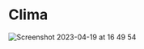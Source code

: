 # Clima

![Screenshot 2023-04-19 at 16 49 54](https://user-images.githubusercontent.com/112863601/233096055-2da7081d-541c-41ec-9394-6b2a22147861.png)
